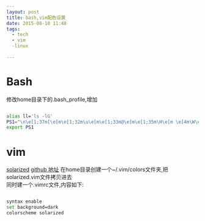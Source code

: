 ```yaml
---
layout: post
title: bash,vim配色设置
date: 2015-08-18 11:48
tags:
  - tech
  - vim
  -linux
  
---
```


Bash
===
修改home目录下的.bash_profile,增加

```sh

alias ll='ls -lG'
PS1="\n\e[1;37m[\e[m\e[1;32m\u\e[m\e[1;33m@\e[m\e[1;35m\H\e[m \e[4m\W\e[m\e[1;37m]\e[m\e[1;36m\e[m\n\$"
export PS1

```

vim
===
[solarized](http://ethanschoonover.com/solarized)
[github 地址](https://github.com/altercation/vim-colors-solarized)
在home目录创建一个~/.vim/colors文件夹,把solarized.vim文件拷贝进去  
同时建一个.vimrc文件,内容如下:

```sh

syntax enable
set background=dark
colorscheme solarized

```